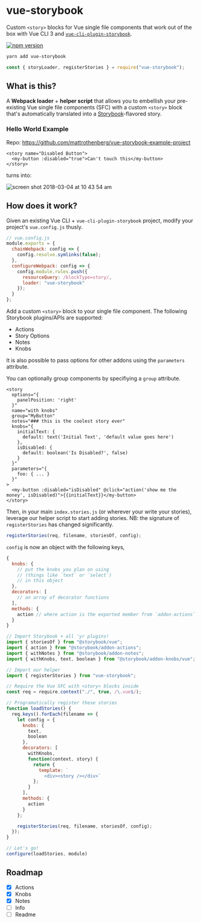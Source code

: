# vue-storybook

Custom `<story>` blocks for Vue single file components that work out of the box with Vue CLI 3 and [`vue-cli-plugin-storybook`](https://github.com/storybooks/vue-cli-plugin-storybook).

[![npm version](https://badge.fury.io/js/vue-storybook.svg)](https://badge.fury.io/js/vue-storybook)

```bash
yarn add vue-storybook
```

```js
const { storyLoader, registerStories } = require("vue-storybook");
```

## What is this?

A **Webpack loader** + **helper script** that allows you to embellish your pre-existing Vue single file components (SFC) with a custom `<story>` block that's automatically translated into a [Storybook](https://github.com/storybooks/storybook)-flavored story.

### Hello World Example

Repo: https://github.com/mattrothenberg/vue-storybook-example-project

```vue
<story name="Disabled Button">
  <my-button :disabled="true">Can't touch this</my-button>
</story>
```

turns into:

![screen shot 2018-03-04 at 10 43 54 am](https://user-images.githubusercontent.com/5148596/36947401-13794112-1f99-11e8-89d8-0741cc38ee45.png)

## How does it work?

Given an existing Vue CLI + `vue-cli-plugin-storybook` project, modify your project's `vue.config.js` thusly.

```js
// vue.config.js
module.exports = {
  chainWebpack: config => {
    config.resolve.symlinks(false);
  },
  configureWebpack: config => {
    config.module.rules.push({
      resourceQuery: /blockType=story/,
      loader: "vue-storybook"
    });
  }
};
```

Add a custom `<story>` block to your single file component. The following Storybook plugins/APIs are supported:

- Actions
- Story Options
- Notes
- Knobs

It is also possible to pass options for other addons using the `parameters` attribute.

You can optionally group components by specifiying a `group` attribute.

```vue
<story
  options="{
    panelPosition: 'right'
  }"
  name="with knobs"
  group="MyButton"
  notes="### this is the coolest story ever"
  knobs="{
    initialText: {
      default: text('Initial Text', 'default value goes here')
    },
    isDisabled: {
      default: boolean('Is Disabled?', false)
    }
  }"
  parameters="{
    foo: { ... }
  }"
>
  <my-button :disabled="isDisabled" @click="action('show me the money', isDisabled)">{{initialText}}</my-button>
</story>
```

Then, in your main `index.stories.js` (or wherever your write your stories), leverage our helper script to start adding stories. NB: the signature of `registerStories` has changed significantly.

```js
registerStories(req, filename, storiesOf, config);
```

`config` is now an object with the following keys,

```js
{
  knobs: {
    // put the knobs you plan on using
    // (things like `text` or `select`)
    // in this object
  },
  decorators: [
    // an array of decorator functions
  ],
  methods: {
    action // where action is the exported member from `addon-actions`
  }
}
```

```js
// Import Storybook + all 'yr plugins!
import { storiesOf } from "@storybook/vue";
import { action } from "@storybook/addon-actions";
import { withNotes } from "@storybook/addon-notes";
import { withKnobs, text, boolean } from "@storybook/addon-knobs/vue";

// Import our helper
import { registerStories } from "vue-storybook";

// Require the Vue SFC with <story> blocks inside
const req = require.context("./", true, /\.vue$/);

// Programatically register these stories
function loadStories() {
  req.keys().forEach(filename => {
    let config = {
      knobs: {
        text,
        boolean
      },
      decorators: [
        withKnobs,
        function(context, story) {
          return {
            template: `
              <div><story /></div>`
          };
        }
      ],
      methods: {
        action
      }
    };

    registerStories(req, filename, storiesOf, config);
  });
}

// Let's go!
configure(loadStories, module)
```

## Roadmap

- [x] Actions
- [x] Knobs
- [x] Notes
- [ ] Info
- [ ] Readme
